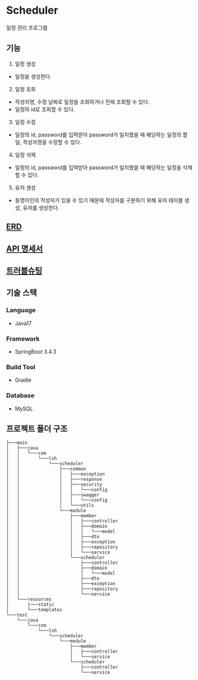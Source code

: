 # Scheduler
일정 관리 프로그램

## 기능
1. 일정 생성
- 일정을 생성한다.
2. 일정 조회
- 작성자명, 수정 날짜로 일정을 조회하거나 전체 조회할 수 있다.
- 일정의 id로 조회할 수 있다.
3. 일정 수정 
- 일정의 id, password를 입력받아 password가 일치했을 때 해당하는 일정의 할일, 작성자명을 수정할 수 있다.
4. 일정 삭제
- 일정의 id, password를 입력받아 password가 일치했을 때 해당하는 일정을 삭제할 수 있다.
5. 유저 생성
- 동명이인의 작성자가 있을 수 있기 때문에 작성자를 구분하기 위해 유저 테이블 생성, 유저를 생성한다.

## [ERD](https://seunghyun937.notion.site/ERD-1bbc72e464458025bd62c5f529324874?pvs=4)
## [API 명세서](https://seunghyun937.notion.site/API-1bbc72e46445800bbe6ec841f6dab977?pvs=4)
## [트러블슈팅](https://seunghyun937.notion.site/1bbc72e46445806f8ffff92420dc5cb8?pvs=4)

## 기술 스택
### Language
  - Java17
### Framework
  - SpringBoot 3.4.3
### Build Tool
  - Gradle
### Database
  - MySQL

## 프로젝트 폴더 구조
``` text
├───main
│   ├───java
│   │   └───com
│   │       └───lsh
│   │           └───scheduler
│   │               ├───common
│   │               │   ├───exception
│   │               │   ├───response
│   │               │   ├───security
│   │               │   │   └───config
│   │               │   ├───swagger
│   │               │   │   └───config
│   │               │   └───utils
│   │               └───module
│   │                   ├───member
│   │                   │   ├───controller
│   │                   │   ├───domain
│   │                   │   │   └───model
│   │                   │   ├───dto
│   │                   │   ├───exception
│   │                   │   ├───repository
│   │                   │   └───service
│   │                   └───scheduler
│   │                       ├───controller
│   │                       ├───domain
│   │                       │   └───model
│   │                       ├───dto
│   │                       ├───exception
│   │                       ├───repository
│   │                       └───service
│   └───resources
│       ├───static
│       └───templates
└───test
    └───java
        └───com
            └───lsh
                └───scheduler
                    └───module
                        ├───member
                        │   ├───controller
                        │   └───service
                        └───scheduler
                            ├───controller
                            └───service
```
